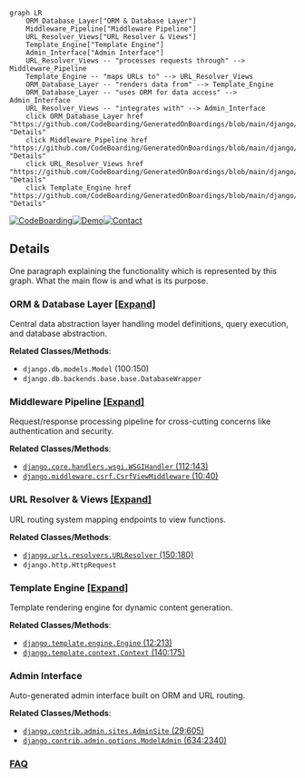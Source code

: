 ```mermaid
graph LR
    ORM_Database_Layer["ORM & Database Layer"]
    Middleware_Pipeline["Middleware Pipeline"]
    URL_Resolver_Views["URL Resolver & Views"]
    Template_Engine["Template Engine"]
    Admin_Interface["Admin Interface"]
    URL_Resolver_Views -- "processes requests through" --> Middleware_Pipeline
    Template_Engine -- "maps URLs to" --> URL_Resolver_Views
    ORM_Database_Layer -- "renders data from" --> Template_Engine
    ORM_Database_Layer -- "uses ORM for data access" --> Admin_Interface
    URL_Resolver_Views -- "integrates with" --> Admin_Interface
    click ORM_Database_Layer href "https://github.com/CodeBoarding/GeneratedOnBoardings/blob/main/django/ORM_Database_Layer.md" "Details"
    click Middleware_Pipeline href "https://github.com/CodeBoarding/GeneratedOnBoardings/blob/main/django/Middleware_Pipeline.md" "Details"
    click URL_Resolver_Views href "https://github.com/CodeBoarding/GeneratedOnBoardings/blob/main/django/URL_Resolver_Views.md" "Details"
    click Template_Engine href "https://github.com/CodeBoarding/GeneratedOnBoardings/blob/main/django/Template_Engine.md" "Details"
```

[![CodeBoarding](https://img.shields.io/badge/Generated%20by-CodeBoarding-9cf?style=flat-square)](https://github.com/CodeBoarding/GeneratedOnBoardings)[![Demo](https://img.shields.io/badge/Try%20our-Demo-blue?style=flat-square)](https://www.codeboarding.org/demo)[![Contact](https://img.shields.io/badge/Contact%20us%20-%20contact@codeboarding.org-lightgrey?style=flat-square)](mailto:contact@codeboarding.org)

## Details

One paragraph explaining the functionality which is represented by this graph. What the main flow is and what is its purpose.

### ORM & Database Layer [[Expand]](./ORM_Database_Layer.md)
Central data abstraction layer handling model definitions, query execution, and database abstraction.


**Related Classes/Methods**:

- `django.db.models.Model` (100:150)
- `django.db.backends.base.base.DatabaseWrapper`


### Middleware Pipeline [[Expand]](./Middleware_Pipeline.md)
Request/response processing pipeline for cross-cutting concerns like authentication and security.


**Related Classes/Methods**:

- <a href="https://github.com/django/django/blob/main/django/core/handlers/wsgi.py#L112-L143" target="_blank" rel="noopener noreferrer">`django.core.handlers.wsgi.WSGIHandler` (112:143)</a>
- <a href="https://github.com/django/django/blob/main/django/middleware/csrf.py#L10-L40" target="_blank" rel="noopener noreferrer">`django.middleware.csrf.CsrfViewMiddleware` (10:40)</a>


### URL Resolver & Views [[Expand]](./URL_Resolver_Views.md)
URL routing system mapping endpoints to view functions.


**Related Classes/Methods**:

- <a href="https://github.com/django/django/blob/main/django/urls/resolvers.py#L150-L180" target="_blank" rel="noopener noreferrer">`django.urls.resolvers.URLResolver` (150:180)</a>
- `django.http.HttpRequest`


### Template Engine [[Expand]](./Template_Engine.md)
Template rendering engine for dynamic content generation.


**Related Classes/Methods**:

- <a href="https://github.com/django/django/blob/main/django/template/engine.py#L12-L213" target="_blank" rel="noopener noreferrer">`django.template.engine.Engine` (12:213)</a>
- <a href="https://github.com/django/django/blob/main/django/template/context.py#L140-L175" target="_blank" rel="noopener noreferrer">`django.template.context.Context` (140:175)</a>


### Admin Interface
Auto-generated admin interface built on ORM and URL routing.


**Related Classes/Methods**:

- <a href="https://github.com/django/django/blob/main/django/contrib/admin/sites.py#L29-L605" target="_blank" rel="noopener noreferrer">`django.contrib.admin.sites.AdminSite` (29:605)</a>
- <a href="https://github.com/django/django/blob/main/django/contrib/admin/options.py#L634-L2340" target="_blank" rel="noopener noreferrer">`django.contrib.admin.options.ModelAdmin` (634:2340)</a>




### [FAQ](https://github.com/CodeBoarding/GeneratedOnBoardings/tree/main?tab=readme-ov-file#faq)
